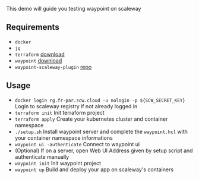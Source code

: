 This demo will guide you testing waypoint on scaleway

## Requirements

- `docker`
- `jq`
- `terraform` [download](https://developer.hashicorp.com/terraform/downloads)
- `waypoint` [download](https://developer.hashicorp.com/waypoint/downloads)
- `waypoint-scaleway-plugin` [repo](https://github.com/scaleway/waypoint-plugin-scaleway)

## Usage

- `docker login rg.fr-par.scw.cloud -u nologin -p ${SCW_SECRET_KEY}` Login to scaleway registry if not already logged in
- `terraform init` Init terraform project
- `terraform apply` Create your kubernetes cluster and container namespace
- `./setup.sh` Install waypoint server and complete the `waypoint.hcl` with your container namespace informations
- `waypoint ui -authenticate` Connect to waypoint ui
- (Optional) If on a server, open Web UI Address given by setup script and authenticate manually
- `waypoint init` Init waypoint project
- `waypoint up` Build and deploy your app on scaleway's containers
